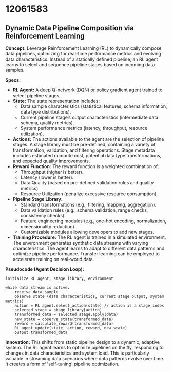 # 12061583

## Dynamic Data Pipeline Composition via Reinforcement Learning

**Concept:** Leverage Reinforcement Learning (RL) to dynamically compose data pipelines, optimizing for real-time performance metrics and evolving data characteristics. Instead of a statically defined pipeline, an RL agent learns to select and sequence pipeline stages based on incoming data samples.

**Specs:**

*   **RL Agent:** A deep Q-network (DQN) or policy gradient agent trained to select pipeline stages.
*   **State:** The state representation includes:
    *   Data sample characteristics (statistical features, schema information, data type distributions).
    *   Current pipeline stage’s output characteristics (intermediate data schema, quality metrics).
    *   System performance metrics (latency, throughput, resource utilization).
*   **Actions:** The actions available to the agent are the selection of pipeline stages. A stage library must be pre-defined, containing a variety of transformation, validation, and filtering operations. Stage metadata includes estimated compute cost, potential data type transformations, and expected quality improvements.
*   **Reward Function:** The reward function is a weighted combination of:
    *   Throughput (higher is better).
    *   Latency (lower is better).
    *   Data Quality (based on pre-defined validation rules and quality metrics).
    *   Resource Utilization (penalize excessive resource consumption).
*   **Pipeline Stage Library:**
    *   Standard transformations (e.g., filtering, mapping, aggregation).
    *   Data validation rules (e.g., schema validation, range checks, consistency checks).
    *   Feature engineering modules (e.g., one-hot encoding, normalization, dimensionality reduction).
    *   Customizable modules allowing developers to add new stages.
*   **Training Procedure:** The RL agent is trained in a simulated environment. The environment generates synthetic data streams with varying characteristics. The agent learns to adapt to different data patterns and optimize pipeline performance. Transfer learning can be employed to accelerate training on real-world data.

**Pseudocode (Agent Decision Loop):**

```
initialize RL agent, stage library, environment

while data stream is active:
    receive data sample
    observe state (data characteristics, current stage output, system metrics)
    action = RL agent.select_action(state) // action is a stage index
    selected_stage = stage_library[action]
    transformed_data = selected_stage.apply(data)
    new_state = observe_state(transformed_data)
    reward = calculate_reward(transformed_data)
    RL agent.update(state, action, reward, new_state)
    output transformed_data
```

**Innovation:** This shifts from static pipeline design to a dynamic, adaptive system. The RL agent learns to optimize pipelines on the fly, responding to changes in data characteristics and system load. This is particularly valuable in streaming data scenarios where data patterns evolve over time. It creates a form of 'self-tuning' pipeline optimization.